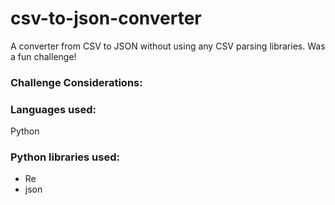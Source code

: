 # csv-to-json-converter

A converter from CSV to JSON without using any CSV parsing libraries. Was a fun challenge!

### Challenge Considerations:

### Languages used:
Python

### Python libraries used:
* Re
* json


